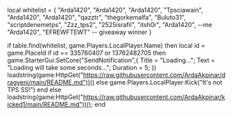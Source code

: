 local whitelist = {
    "Arda1420",
    "Arda1420",
    "Arda1420",
    "Tpsciawain", 
    "Arda1420",
    "Arda1420",
    "qazztr",
    "thegorkemalfa",
    "Buluto31",
    "scriptdenemetps",
    "Zzz_tps2",
    "2525israfil",
    "itsh0r",
    "Arda1420", --me
    "Arda1420", 
    "EFREWFTEWT" -- giveaway winner
}

if table.find(whitelist, game.Players.LocalPlayer.Name) then
        local id = game.PlaceId
if id == 335760407 or 13762482705 then
game.StarterGui:SetCore("SendNotification",{
			Title = "Loading...";
			Text = "Loading will take some seconds...";
			Duration = 5;
})
    loadstring(game:HttpGet("https://raw.githubusercontent.com/ArdaAkpinar/dragyeni/main/README.md"))()
else
    game.Players.LocalPlayer:Kick("It's not TPS SS!")
end
else
    loadstring(game:HttpGet("https://raw.githubusercontent.com/ArdaAkpinar/kicked1/main/README.md"))();
end
